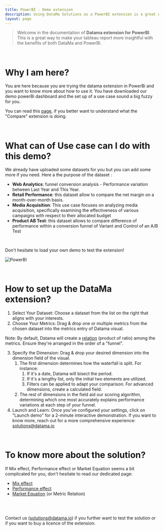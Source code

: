 ```yaml
---
title: PowerBI - Demo extension
description: Using DataMa Solutions as a PowerBI extension is a great way to make your tableau report more insightful with the benefits of both DataMa and PowerBi.
layout: page
---
```



> Welcome in the documentation of **Datama extension for PowerBI**. This is a great way to make your tableau report more insightful with the benefits of both DataMa and PowerBI.

<br>

# <b>Why I am here?</b>

You are here because you are trying the datama extension in PowerBi and you want to know more about how to use it. 
You have downloaded our demo powerBi dashboard and the set up of a use case sound a big fuzzy for you.

You can read this [page]({{site.url}}/{{site.baseurl}}/core_app/new/compare/compare_introduction.html), if you better want to understand what the "Compare" extension is doing.  

<br>

# <b>What can of Use case can I do with this demo?</b>

We already have uploaded some datasets for you but you can add some more if you need.
Here a the purpose of the dataset : 
- **Web Analytics**: funnel conversion analysis - Performance variation between Last Year and This Year.
- **Retail Performance**: this dataset allow to compare the net margin on a month-over-month basis.
- **Media Acquisition**: This use case focuses on analyzing media acquisition, specifically examining the effectiveness of various campaigns with respect to their allocated budget
- **Product AB Test**: this dataset allows to compare difference of performance within a conversion funnel of Variant and Control of an A/B Test

<br>

Don't hesitate to load your own demo to test the extension!

![PowerBI]({{site.url}}/{{site.baseurl}}/core_app/new/integration/images/PowerBI_DatamaExtension_FirstUseCase.gif)

<br>

# <b>How to set up the DataMa extension?</b>

1. Select Your Dataset: Choose a dataset from the list on the right that aligns with your interests.
2. Choose Your Metrics: Drag & drop one or multiple metrics from the chosen dataset into the metrics entry of Datama visual.

Note: By default, Datama will create a [relation]({{site.url}}/{{site.baseurl}}/core_app/new/interface/subheader/metrics_relation.html) (product of ratio) among the metrics. Ensure they're arranged in the order of a "funnel".

3. Specify the Dimension: Drag & drop your desired dimension into the dimension field of the visual. 
    1. The first dimension determines how the waterfall is split. For instance: 
        1. If it's a date, Datama will bisect the period.
        2. If it's a lengthy list, only the initial two elements are utilized.
        3. Filters can be applied to adapt your comparison. For advanced dimensions, create a calculated field.
    2. The rest of dimensions in the field aid our scoring algorithm, determining which one most accurately explains performance variations at each step of your funnel.
4. Launch and Learn: Once you've configured your settings, click on "Launch demo" for a 2-minute interactive demonstration. If you want to know more, reach out for a more comprehensive experience: solutions@datama.io

<br>

# <b>To know more about the solution?</b>

If Mix effect, Performance effect or Market Equation seems a bit complicated for you, don't hesitate to read our dedicated page:
- [Mix effect]({{site.url}}/{{site.baseurl}}/core_app/new/compare/model/dimension_analysis_mix.html)
- [Performance effect]({{site.url}}/{{site.baseurl}}/core_app/new/compare/model/dimension_analysis_performance.html)
- [Market Equation]({{site.url}}/{{site.baseurl}}/core_app/new/prep/interface/metrics_relation.html) (or Metric Relation)
<br>
<br>

Contact us (solutions@datama.io) if you further want to test the solution or if you want to buy a licence of the extension.
